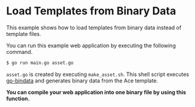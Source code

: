 # Load Templates from Binary Data

This example shows how to load templates from binary data instead of template files.

You can run this example web application by executing the following command.

```sh
$ go run main.go asset.go
```

`asset.go` is created by executing `make_asset.sh`. This shell script executes [go-bindata](https://github.com/jteeuwen/go-bindata) and generates binary data from the Ace template.

**You can compile your web application into one binary file by using this function.**
